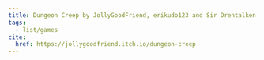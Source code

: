 ```yaml
---
title: Dungeon Creep by JollyGoodFriend, erikudo123 and Sir Drentalken IV
tags:
  - list/games
cite:
  href: https://jollygoodfriend.itch.io/dungeon-creep
---
```

